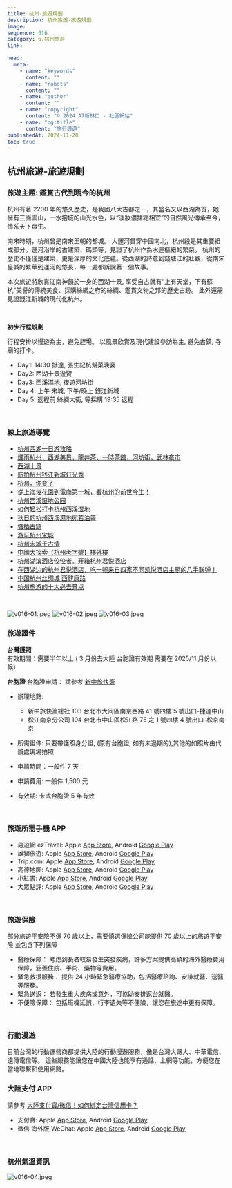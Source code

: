```yaml
---
title: 杭州-旅遊規劃
description: 杭州旅遊-旅遊規劃
image:
sequence: 016
category: 6.杭州旅遊
link:

head:
  meta:
    - name: "keywords"
      content: ""
    - name: "robots"
      content: ""
    - name: "author"
      content: ""
    - name: "copyright"
      content: "© 2024 A7新林口 - 社區網站"
    - name: "og:title"
      content: "旅行導遊"
publishedAt: 2024-11-28
toc: true
---
```


## 杭州旅遊-旅遊規劃

### 旅遊主題: 鑑賞古代到現今的杭州

杭州有著 2200 年的悠久歷史，是我國八大古都之一，其盛名又以西湖為首，她擁有三面雲山，一水抱城的山光水色，以“淡妝濃抹總相宜”的自然風光傳承至今，情系天下眾生。

南宋時期，杭州曾是南宋王朝的都城。 大運河貫穿中國南北，杭州段是其重要組成部分。運河沿岸的古建築、碼頭等，見證了杭州作為水運樞紐的繁榮。 杭州的歷史不僅僅是建築，更是深厚的文化底蘊。從西湖的詩意到錢塘江的壯觀，從南宋皇城的繁華到運河的悠長，每一處都訴說著一個故事。

本次旅遊將欣賞江南神韻於一身的西湖十景, 享受自古就有“上有天堂，下有蘇杭”美譽的傳統美食、採購絲綢之府的絲綢、鑑賞文物之邦的歷史古跡。 此外還需見證錢江新城的現代化杭州。

<br>

**初步行程規劃**

行程安排以慢遊為主，避免趕場。 以風景欣賞及現代建設參訪為主, 避免古鎮, 寺廟的打卡。

- Day1: 14:30 抵達, 張生記杭幫菜晚宴
- Day2: 西湖十景遊覽
- Day3: 西溪濕地, 夜遊河坊街
- Day 4: 上午 宋城, 下午/晚上 錢江新城
- Day 5: 返程前 絲綢大街, 等採購 19:35 返程

<br>

### 線上旅遊導覽

- <a href="https://www.youtube.com/watch?v=ldAOjfIlm58">杭州西湖一日游攻略</a>
- <a href="https://www.youtube.com/watch?v=neCioSiUnhs&list=PL4bmLjCDuNdH-DsMIy5U8aduft07tCLLR&index=5">煙雨杭州，西湖美景，龍井茶，一時茶館，河坊街，武林夜市</a>
- <a href="https://www.youtube.com/watch?v=drLvkRZz6nA&list=PL4bmLjCDuNdH-DsMIy5U8aduft07tCLLR&index=7">西湖十景</a>
- <a href="https://www.youtube.com/watch?v=r-md8ZxRQ58">航拍杭州钱江新城灯光秀</a>
- <a href="https://www.youtube.com/watch?v=3wTNQOvRvvU">杭州，你变了</a>
- <a href="https://www.youtube.com/watch?v=PgrKuijw-Ag">從上海後花園到電商第一城，看杭州的前世今生！</a>
- <a href="https://www.youtube.com/watch?v=3V44loOLJKo">杭州西溪湿地公园</a>
- <a href="https://www.youtube.com/watch?v=fk_90aZc3nQ">如何轻松打卡杭州西溪湿地</a>
- <a href="https://www.youtube.com/watch?v=nFA9UDwwmuk">秋日的杭州西溪濕地宛若油畫</a>
- <a href="https://www.youtube.com/watch?v=yrbpJZdeNJQ">塘栖古鎮</a>
- <a href="https://www.youtube.com/watch?v=1nqCmqaly28">游玩杭州宋城</a>
- <a href="https://www.youtube.com/watch?v=8ioHjDAsp_8">杭州宋城千古情</a>
- <a href="https://www.youtube.com/watch?v=r9WgNgcUj9M&list=PLildomvK6b8zsT7Hm67Jt1gwNnoyFwiYv">中國大探索【杭州老字號】樓外樓</a>
- <a href="https://www.youtube.com/watch?v=j7YTKFS_-kU">杭州湖滨酒店佼佼者。开箱杭州君悦酒店</a>
- <a href="https://www.youtube.com/watch?v=qAMUnE3wpHA">在西湖边的杭州君悦酒店，吃一顿来自四家不同凯悦酒店主厨的八手联弹！</a>
- <a href="https://www.youtube.com/watch?v=EFAhad9WPjg">中国杭州丝绸城 西健康路</a>
- <a href="https://www.youtube.com/watch?v=L740PVtE0So">杭州旅游的十大必去景点</a>

<br>

![v016-01.jpeg](/images/travel/v016-01.jpeg)
![v016-02.jpeg](/images/travel/v016-02.jpeg)
![v016-03.jpeg](/images/travel/v016-03.jpeg)

### 旅遊證件

**台灣護照**  
有效期間：需要半年以上 ( 3 月份去大陸 台胞證有效期 需要在 2025/11 月份以候）

**台胞證**
台胞證申請： 請參考 <a href="https://yesvisa.org/taiwan-compatriot-permit/new/">新中旅快簽</a>

- 辦理地點:

  - 新中旅快簽總社 103 台北市大同區南京西路 41 號四樓 5 號出口-捷運中山
  - 松江南京分公司 104 台北市中山區松江路 75 之 1 號四樓 4 號出口-松京南京

- 所需證件: 只要帶護照身分證, (原有台胞證, 如有未過期的),其他的如照片由代辦處現場拍照
- 申請時間：一般件 7 天
- 申請費用: 一般件 1,500 元
- 有效期: 卡式台胞證 5 年有效

<br>

### 旅遊所需手機 APP

- 易遊網 ezTravel: Apple <a href="https://apps.apple.com/tw/app/%E6%98%93%E9%81%8A%E7%B6%B2-%E6%A9%9F%E7%A5%A8-%E8%A8%82%E6%88%BF%E5%8F%8A%E6%97%85%E9%81%8A%E5%B0%88%E5%B1%AC%E5%84%AA%E6%83%A0/id483981045">App Store</a>, Android <a href="https://play.google.com/store/apps/details?id=com.eztravel&hl=zh_TW">Google Play</a>
- 雄獅旅遊: Apple <a href="https://apps.apple.com/tw/app/%E9%9B%84%E7%8D%85%E6%97%85%E9%81%8A-%E6%A9%9F%E7%A5%A8-%E8%A8%82%E6%88%BF-%E5%9C%98%E9%AB%94%E6%97%85%E9%81%8A%E5%B0%88%E5%B1%AC%E5%84%AA%E6%83%A0/id1462125487">App Store</a>, Android <a href="https://play.google.com/store/apps/details?id=com.liontravel.android.consumer&hl=zh_TW">Google Play</a>
- Trip.com: Apple <a href="https://apps.apple.com/tw/app/trip-com-%E9%85%92%E5%BA%97%E6%A9%9F%E7%A5%A8%E9%AB%98%E9%90%B5%E9%A0%90%E8%A8%82%E5%B9%B3%E5%8F%B0/id681752345">App Store</a>, Android <a href="https://play.google.com/store/apps/details?id=ctrip.english&hl=zh_TW">Google Play</a>
- 高德地圖: Apple <a href="https://apps.apple.com/tw/app/%E9%AB%98%E5%BE%B7%E5%9C%B0%E5%9C%96-%E5%B0%8E%E8%88%AA%E5%B7%B4%E5%A3%AB%E5%9C%B0%E9%90%B5%E5%87%BA%E8%A1%8C-%E9%AB%98%E5%BE%B7%E6%89%93%E8%BB%8A/id461703208">App Store</a>, Android <a href="https://play.google.com/store/apps/details?id=com.autonavi.minimap&hl=zh">Google Play</a>
- 小紅書: Apple <a href="https://apps.apple.com/mo/app/rednote-%E5%B0%8F%E7%B4%85%E6%9B%B8%E5%9C%8B%E9%9A%9B%E7%89%88/id6499068935">App Store</a>, Android <a href="https://play.google.com/store/apps/details?id=com.xingin.xhs&hl=zh_TW">Google Play</a>
- 大眾點評: Apple <a href="https://apps.apple.com/hk/app/%E5%A4%A7%E7%9C%BE%E9%BB%9E%E8%A9%95-%E5%85%A7%E5%9C%B0%E6%90%B5%E9%A3%B2%E6%90%B5%E9%A3%9F%E7%94%9F%E6%B4%BB%E6%83%85%E5%A0%B1/id351091731">App Store</a>, Android <a href="https://play.google.com/store/apps/details?id=com.dianping.v1&hl=zh_TW">Google Play</a>

<br>

### 旅遊保險

部分旅遊平安險不保 70 歲以上，需要慎選保險公司能提供 70 歲以上的旅遊平安險 並包含下列保障

- 醫療保障： 考虑到長者較易發生突發疾病，許多方案提供高額的海外醫療費用保障，涵蓋住院、手術、藥物等費用。
- 緊急救援服務： 提供 24 小時緊急醫療協助，包括醫療諮詢、安排就醫、送醫等服務。
- 緊急送返： 若發生重大疾病或意外，可協助安排返台就醫。
- 不便險保障： 包括班機延誤、行李遺失等不便險，讓您在旅途中更有保障。

<br>

### 行動漫遊

目前台灣的行動運營商都提供大陸的行動漫遊服務，像是台灣大哥大、中華電信、遠傳電信等。 這些服務能讓您在中國大陸也能享有通話、上網等功能，方便您在當地聯繫和使用網路。

### 大陸支付 APP

請參考 <a href="https://www.cardu.com.tw/mpay/detail.php?41522">大陸支付寶/微信！如何綁定台灣信用卡？</a>

- 支付寶: Apple <a href="https://apps.apple.com/tw/app/%E6%94%AF%E4%BB%98%E5%AE%9D-%E7%94%9F%E6%B4%BB%E5%A5%BD-%E6%94%AF%E4%BB%98%E5%AE%9D/id333206289">App Store</a>, Android <a href="https://play.google.com/store/apps/details?id=com.eg.android.AlipayGphone&hl=zh_TW">Google Play</a>
- 微信 海外版 WeChat: Apple <a href="https://apps.apple.com/tw/app/wechat/id414478124">App Store</a>, Android <a href="https://play.google.com/store/apps/details?id=com.tencent.mm&hl=zh_TW">Google Play</a>

<br>

### 杭州氣溫資訊

![v016-04.jpeg](/images/travel/v016-04.png)

